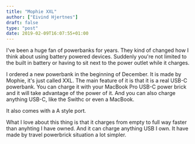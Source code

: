 ```yaml
---
title: "Mophie XXL"
author: ["Eivind Hjertnes"]
draft: false
type: "post"
date: 2019-02-09T16:07:55+01:00
---
```


I've been a huge fan of powerbanks for years. They kind of changed how I
think about using battery powered devices. Suddenly you're not limited
to the built in battery or having to sit next to the power outlet while
it charges.

I ordered a new powerbank in the beginning of December. It is made by
Mophie, it's just called XXL. The main feature of it is that it is a
real USB-C powerbank. You can charge it with your MacBook Pro USB-C
power brick and it will take advantage of the power of it. And you can
also charge anything USB-C, like the Swithc or even a MacBook.

It also comes with a A style port.

What I love about this thing is that it charges from empty to full way
faster than anyhting I have owned. And it can charge anything USB I own.
It have made by travel powerbrick situation a lot simpler.
